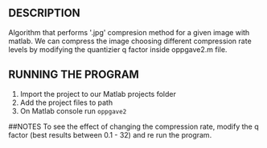 ## DESCRIPTION

Algorithm that performs '.jpg' compresion method for a given image with matlab. We can compress the image choosing different compression rate levels by modifying the quantizier q factor inside oppgave2.m file.

## RUNNING THE PROGRAM

1.  Import the project to our Matlab projects folder
2. Add the project files to path
3. On Matlab console run
`oppgave2`

##NOTES
To see the effect of changing the compression rate, modify the q factor (best results between 0.1 - 32) and re run the program.
